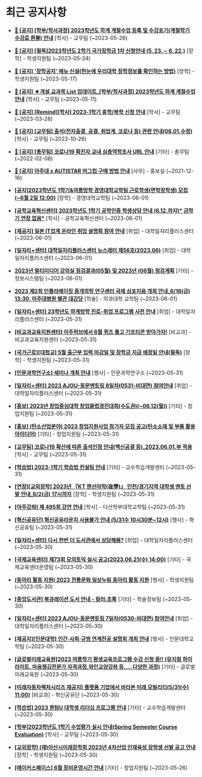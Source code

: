 # 최근 공지사항

* **[📌 [공지] [학부/학사과정] 2023학년도 하계 계절수업 등록 및 수강포기(계절학기 수강료 환불) 안내](http://ajou.ac.kr/kr/ajou/notice.do?mode=view&amp;articleNo=215210&amp;article.offset=0&amp;articleLimit=30)**
 [학사] - 교무팀 (~2023-05-26)

* **[📌 [공지] [필독]2023학년도 2학기 국가장학금 1차 신청안내 (5. 23. ~ 6. 22.)](http://ajou.ac.kr/kr/ajou/notice.do?mode=view&amp;articleNo=215084&amp;article.offset=0&amp;articleLimit=30)**
 [장학] - 학생지원팀 (~2023-05-24)

* **[📌 [공지] &#x27;장학공지&#x27; 메뉴 신설(한눈에 우리대학 장학정보를 확인하는 방법)](http://ajou.ac.kr/kr/ajou/notice.do?mode=view&amp;articleNo=214764&amp;article.offset=0&amp;articleLimit=30)**
 [장학] - 학생지원팀 (~2023-05-17)

* **[📌 [공지] ★개설 교과목 List 업데이트_[학부/학사과정] 2023학년도 하계 계절수업 안내](http://ajou.ac.kr/kr/ajou/notice.do?mode=view&amp;articleNo=214493&amp;article.offset=0&amp;articleLimit=30)**
 [학사] - 교무팀 (~2023-05-11)

* **[📌 [공지] [Remind][학사] 2023-1학기 휴학/복학 신청 안내](http://ajou.ac.kr/kr/ajou/notice.do?mode=view&amp;articleNo=212711&amp;article.offset=0&amp;articleLimit=30)**
 [학사] - 교무팀 (~2023-03-28)

* **[📌 [공지] [교무팀] 출석(전자출결, 공결, 취업계, 코로나 등) 관련 안내(06.01.수정)](http://ajou.ac.kr/kr/ajou/notice.do?mode=view&amp;articleNo=205552&amp;article.offset=0&amp;articleLimit=30)**
 [학사] - 교무팀 (~2022-10-26)

* **[📌 [공지] [총무팀] 코로나19 확진자 교내 심층역학조사 URL 안내](http://ajou.ac.kr/kr/ajou/notice.do?mode=view&amp;articleNo=180493&amp;article.offset=0&amp;articleLimit=30)**
 [기타] - 총무팀 (~2022-02-08)

* **[📌 [공지] 아주대 x AUTISTAR 머그컵 구매 방법 안내](http://ajou.ac.kr/kr/ajou/notice.do?mode=view&amp;articleNo=147976&amp;article.offset=0&amp;articleLimit=30)**
 [사무] - 홍보실 (~2021-12-16)

* **[[공지]2023학년도 1학기&amp;여름방학 경영대학교학팀 근로학생(면학장학생) 모집(~6월 2일 12:00)](http://ajou.ac.kr/kr/ajou/notice.do?mode=view&amp;articleNo=215361&amp;article.offset=0&amp;articleLimit=30)**
 [장학] - 경영대학교학팀 (~2023-06-01)

* **[[공학교육혁신센터] 2023학년도 1학기 공학인증 학생상담 안내 (6.12.까지)* 금학기 연장 없음*](http://ajou.ac.kr/kr/ajou/notice.do?mode=view&amp;articleNo=215359&amp;article.offset=0&amp;articleLimit=30)**
 [학사] - 공학교육혁신센터 (~2023-06-01)

* **[[재공지] 일본 IT업계 온라인 취업 설명회 참여 안내](http://ajou.ac.kr/kr/ajou/notice.do?mode=view&amp;articleNo=215355&amp;article.offset=0&amp;articleLimit=30)**
 [취업] - 대학일자리플러스센터 (~2023-06-01)

* **[[일자리+센터] 대학일자리플러스센터 뉴스레터 제56호(2023.06)](http://ajou.ac.kr/kr/ajou/notice.do?mode=view&amp;articleNo=215354&amp;article.offset=0&amp;articleLimit=30)**
 [취업] - 대학일자리플러스센터 (~2023-06-01)

* **[2023년 멀티미디어 강의실 점검결과(05월) 및 2023년 (06월) 점검계획](http://ajou.ac.kr/kr/ajou/notice.do?mode=view&amp;articleNo=215353&amp;article.offset=0&amp;articleLimit=30)**
 [기타] - 정보시스템팀 (~2023-06-01)

* **[2023 제2회 인플라메이징 중개의학 연구센터 국제 심포지움 개최 안내_6/16(금) 13:30, 아주대병원 별관 대강당](http://ajou.ac.kr/kr/ajou/notice.do?mode=view&amp;articleNo=215352&amp;article.offset=0&amp;articleLimit=30)**
 [학술] - 의과대학 교학팀 (~2023-06-01)

* **[[일자리+센터] 23학년도 하계방학 진로-취업 프로그램 사전 안내](http://ajou.ac.kr/kr/ajou/notice.do?mode=view&amp;articleNo=215347&amp;article.offset=0&amp;articleLimit=30)**
 [취업] - 대학일자리플러스센터 (~2023-05-31)

* **[[비교과교육지원센터] 아주허브에서 6월 퀴즈 풀고 기프티콘 받아가자!](http://ajou.ac.kr/kr/ajou/notice.do?mode=view&amp;articleNo=215343&amp;article.offset=0&amp;articleLimit=30)**
 [비교과] - 비교과교육지원센터 (~2023-05-31)

* **[[국가근로][대청교] 5월 출근부 입력 마감일 및 장학금 지급 예정일 안내(필독)](http://ajou.ac.kr/kr/ajou/notice.do?mode=view&amp;articleNo=215322&amp;article.offset=0&amp;articleLimit=30)**
 [장학] - 학생지원팀 (~2023-05-31)

* **[[인문과학연구소] 세미나 개최 안내](http://ajou.ac.kr/kr/ajou/notice.do?mode=view&amp;articleNo=215317&amp;article.offset=0&amp;articleLimit=30)**
 [행사] - 인문과학연구소 (~2023-05-31)

* **[[일자리+센터] 2023 AJOU-동문멘토링 8일차(0531-비대면) 참여안내](http://ajou.ac.kr/kr/ajou/notice.do?mode=view&amp;articleNo=215315&amp;article.offset=0&amp;articleLimit=30)**
 [취업] - 대학일자리플러스센터 (~2023-05-31)

* **[[홍보] 2023년 창업중심대학 창업클럽경진대회(수도권)(~06.12(월))](http://ajou.ac.kr/kr/ajou/notice.do?mode=view&amp;articleNo=215313&amp;article.offset=0&amp;articleLimit=30)**
 [기타] - 창업지원팀 (~2023-05-31)

* **[[홍보] (탄소산업분야) 2023 창업지원사업 참가자 모집 공고(탄소소재 및 부품 활용 아이디어)](http://ajou.ac.kr/kr/ajou/notice.do?mode=view&amp;articleNo=215311&amp;article.offset=0&amp;articleLimit=30)**
 [기타] - 창업지원팀 (~2023-05-31)

* **[[교무팀] 코로나19 확산에 따른 출석인정 안내(백신공결 등)_2023.06.01.부 적용](http://ajou.ac.kr/kr/ajou/notice.do?mode=view&amp;articleNo=215308&amp;article.offset=0&amp;articleLimit=30)**
 [학사] - 교무팀 (~2023-05-31)

* **[[학습법] 2023-1학기 학습법 컨설팅 안내](http://ajou.ac.kr/kr/ajou/notice.do?mode=view&amp;articleNo=215301&amp;article.offset=0&amp;articleLimit=30)**
 [기타] - 교수학습개발센터 (~2023-05-31)

* **[[연장][교외장학] 2023년 『KT 랜선야학(夜學)』 인천/경기지역 대학생 멘토 선발 안내_6/2(금) 17시까지](http://ajou.ac.kr/kr/ajou/notice.do?mode=view&amp;articleNo=215298&amp;article.offset=0&amp;articleLimit=30)**
 [장학] - 학생지원팀 (~2023-05-31)

* **[[아주강좌] 제 495회 강연 안내](http://ajou.ac.kr/kr/ajou/notice.do?mode=view&amp;articleNo=215296&amp;article.offset=0&amp;articleLimit=30)**
 [학사] - 다산학부대학교학팀 (~2023-05-31)

* **[[혁신공유단] 혁신공유라운지 사용불가 안내 (5/31수 10시30분~12시)](http://ajou.ac.kr/kr/ajou/notice.do?mode=view&amp;articleNo=215294&amp;article.offset=0&amp;articleLimit=30)**
 [행사] - 혁신공유팀 (~2023-05-31)

* **[[일자리+센터] 다시 한번 더 도서관에서 상담해봄?](http://ajou.ac.kr/kr/ajou/notice.do?mode=view&amp;articleNo=215284&amp;article.offset=0&amp;articleLimit=30)**
 [취업] - 대학일자리플러스센터 (~2023-05-30)

* **[[국제교육센터] 제73회 모의토익 실시 공고(2023.06.21(수) 14:00)](http://ajou.ac.kr/kr/ajou/notice.do?mode=view&amp;articleNo=215269&amp;article.offset=0&amp;articleLimit=30)**
 [기타] - 국제교육센터운영팀 (~2023-05-30)

* **[(동아리 활동 지원) 2023 전통문화 일상누림 동아리 활동 지원](http://ajou.ac.kr/kr/ajou/notice.do?mode=view&amp;articleNo=215267&amp;article.offset=0&amp;articleLimit=30)**
 [행사] - 학생지원팀 (~2023-05-30)

* **[[중앙도서관] 북큐레이션 도서 안내 - 컬러:초록](http://ajou.ac.kr/kr/ajou/notice.do?mode=view&amp;articleNo=215260&amp;article.offset=0&amp;articleLimit=30)**
 [기타] - 학술정보팀 (~2023-05-30)

* **[[일자리+센터] 2023 AJOU-동문멘토링 7일차(0530-비대면) 참여안내](http://ajou.ac.kr/kr/ajou/notice.do?mode=view&amp;articleNo=215254&amp;article.offset=0&amp;articleLimit=30)**
 [취업] - 대학일자리플러스센터 (~2023-05-30)

* **[[재공지][인문대학] 인간·사회·규범 연계전공 설명회 개최 안내](http://ajou.ac.kr/kr/ajou/notice.do?mode=view&amp;articleNo=215248&amp;article.offset=0&amp;articleLimit=30)**
 [행사] - 인문대학교학팀 (~2023-05-30)

* **[[글로벌미래교육원]2023 여름학기 평생교육프로그램 수강 신청 중!! (뮤지컬 하이라이트, 마음챙김전문가 자격과정,와인교양강좌 등.....다양한 과정)](http://ajou.ac.kr/kr/ajou/notice.do?mode=view&amp;articleNo=215247&amp;article.offset=0&amp;articleLimit=30)**
 [기타] - 글로벌미래교육원 (~2023-05-30)

* **[[미래자동차렉처시리즈 재공지] 플랫폼 기업에서 바라본 미래 모빌리티(5/31(수) 11:00)](http://ajou.ac.kr/kr/ajou/notice.do?mode=view&amp;articleNo=215245&amp;article.offset=0&amp;articleLimit=30)**
 [비교과] - 혁신공유단 (~2023-05-30)

* **[[학습법] 2023 퀀텀U 대학생 리더십 프로그램 안내](http://ajou.ac.kr/kr/ajou/notice.do?mode=view&amp;articleNo=215237&amp;article.offset=0&amp;articleLimit=30)**
 [기타] - 교수학습개발센터 (~2023-05-30)

* **[[학부]2023학년도 1학기 수업평가 실시 안내(Spring Semester Course Evaluation)](http://ajou.ac.kr/kr/ajou/notice.do?mode=view&amp;articleNo=215232&amp;article.offset=0&amp;articleLimit=30)**
 [학사] - 교무팀 (~2023-05-30)

* **[[교외장학] (재)아산시미래장학회 2023년 4차산업 인재육성 장학생 선발 공고 안내](http://ajou.ac.kr/kr/ajou/notice.do?mode=view&amp;articleNo=215228&amp;article.offset=0&amp;articleLimit=30)**
 [장학] - 학생지원팀 (~2023-05-30)

* **[[메이커스페이스] 6월 장비운영시간 안내](http://ajou.ac.kr/kr/ajou/notice.do?mode=view&amp;articleNo=215218&amp;article.offset=0&amp;articleLimit=30)**
 [기타] - 창업지원팀 (~2023-05-26)
